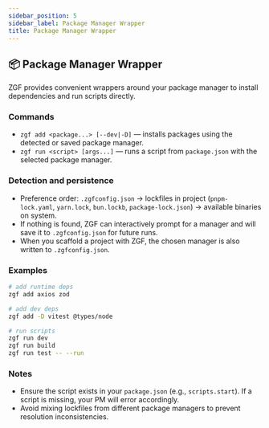 ```yaml
---
sidebar_position: 5
sidebar_label: Package Manager Wrapper
title: Package Manager Wrapper
---
```


## 📦 Package Manager Wrapper

ZGF provides convenient wrappers around your package manager to install dependencies and run scripts directly.

### Commands

- `zgf add <package...> [--dev|-D]` — installs packages using the detected or saved package manager.
- `zgf run <script> [args...]` — runs a script from `package.json` with the selected package manager.

### Detection and persistence

- Preference order: `.zgfconfig.json` → lockfiles in project (`pnpm-lock.yaml`, `yarn.lock`, `bun.lockb`, `package-lock.json`) → available binaries on system.
- If nothing is found, ZGF can interactively prompt for a manager and will save it to `.zgfconfig.json` for future runs.
- When you scaffold a project with ZGF, the chosen manager is also written to `.zgfconfig.json`.

### Examples

```bash
# add runtime deps
zgf add axios zod

# add dev deps
zgf add -D vitest @types/node

# run scripts
zgf run dev
zgf run build
zgf run test -- --run
```

### Notes

- Ensure the script exists in your `package.json` (e.g., `scripts.start`). If a script is missing, your PM will error accordingly.
- Avoid mixing lockfiles from different package managers to prevent resolution inconsistencies.
